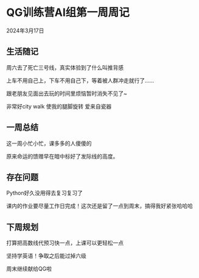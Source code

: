 # QG训练营AI组第一周周记

2024年3月17日

## 生活随记

周六去了死亡三号线，真实体验到了什么叫推背感

上车不用自己上，下车不用自己下，等着被人群冲走就行了……

跟老朋友见面出去玩的时间里烦恼暂时消失不见了~

非常好city walk 使我的腿脚旋转 爱来自瓷器

## 一周总结

这一周小忙小忙，课多多的人傻傻的

原来命运的馈赠早在暗中标好了发际线的高度。

## 存在问题

Python好久没用得去复习复习了

课内的作业要尽量工作日完成！这次还是留了一点到周末，搞得我好紧张哈哈哈

## 下周规划

打算把高数线代预习快一点，上课可以更轻松一点

坚持学英语！争取之后能过掉六级

周末继续献给QG啦

